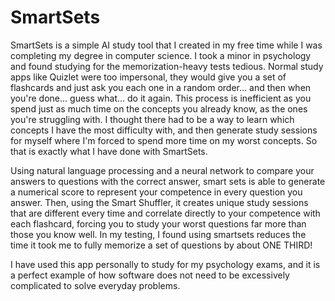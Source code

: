 # SmartSets

SmartSets is a simple AI study tool that I created in my free time while I was completing my degree in computer science. I took a minor in psychology and found studying for the memorization-heavy tests tedious. 
Normal study apps like Quizlet were too impersonal, they would give you a set of flashcards and just ask you each one in a random order... and then when you're done... guess what... do it again. This process is inefficient
as you spend just as much time on the concepts you already know, as the ones you're struggling with. I thought there had to be a way to learn which concepts I have the most difficulty with, and then generate study sessions for myself where I'm forced to spend more time on my worst concepts. So that is exactly what I have done with SmartSets. 

Using natural language processing and a neural network to compare your answers to questions with the correct answer, smart sets is able to generate a numerical score to represent your competence in every question you answer. Then, using the Smart Shuffler, it creates unique study sessions that are different every time and correlate directly to your competence with each flashcard, forcing you to study your worst questions far more than those you know well. In my testing, I found using smartsets reduces the time it took me to fully memorize a set of questions by about ONE THIRD! 

I have used this app personally to study for my psychology exams, and it is a perfect example of how software does not need to be excessively complicated to solve everyday problems. 
